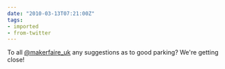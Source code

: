 ```yaml
---
date: "2010-03-13T07:21:00Z"
tags:
- imported
- from-twitter
---
```

To all [@makerfaire_uk](/twitter/#/makerfaire_uk) any suggestions as to good parking? We're getting close\!
